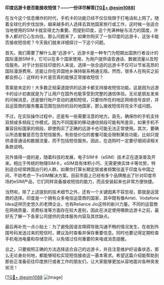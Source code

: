 **印度远游卡是否能接收短信？——一份详尽解答[[TG💪+ @esim1088](https://t.me/s/esim1088)]**

在当今这个信息爆炸的时代，手机卡的功能已经不仅仅局限于打电话和上网了。随着全球化的步伐加快，越来越多的人选择去其他国家旅行或工作，这时候一张适合当地使用的SIM卡就显得尤为重要。而提到印度，这个充满神秘与活力的国度，许多人都对它心生向往。那么问题来了，如果你购买了一张印度的远游卡，这张卡能否接收短信呢？今天我们就来详细探讨一下这个问题。

首先，我们需要了解什么是“远游卡”。远游卡是一种专门为短期出国旅行者设计的国际漫游SIM卡，它可以在多个国家使用，为用户提供语音通话、数据流量以及短信服务。对于计划前往印度的人来说，选择一张合适的远游卡不仅可以节省高昂的国际漫游费用，还能让你在异国他乡保持联系畅通无阻。然而，很多人在购买之前都会担心：这样的卡片是否真的能够正常接收短信？

答案是肯定的！大多数正规渠道提供的远游卡都支持接收短信功能。这是因为远游卡的设计初衷就是为了让用户在国外也能享受到完整的通信体验。无论是朋友发来的问候消息，还是银行账户变动的通知短信，只要你所在的地区网络信号良好，并且运营商的服务覆盖范围包括你的目的地国家，那么接收短信将完全不成问题。

不过，在实际操作过程中，还是有一些需要注意的地方。首先，确保你的手机支持双频或多频段工作模式。因为不同国家的移动通信频段可能有所差异，如果手机不兼容目标国家的频段，即使购买了正确的远游卡也可能无法正常使用。其次，要确认所选套餐是否包含短信服务。有些低价位的套餐可能会限制某些功能，比如只提供语音通话和数据流量，而不包括短信服务。因此，在选购时一定要仔细阅读相关条款说明。

另外值得一提的是，随着科技的发展，电子SIM卡（eSIM）技术正在逐渐普及开来。相比于传统的物理SIM卡，eSIM具有体积小巧、无需更换实体卡等优势，特别适合经常跨国出行的人群。如果你打算长期定居或者频繁往返于印度与中国之间，不妨考虑一下eSIM解决方案。目前市面上已经有多个品牌推出了针对印度市场的eSIM产品，它们同样具备接收短信的能力，而且安装起来也非常方便快捷。

当然啦，除了上述提到的技术细节之外，还有一个关键因素不容忽视，那就是运营商的选择。印度是一个拥有众多电信运营商的国家，其中既有像Airtel、Vodafone Idea这样历史悠久的老牌企业，也有Reliance Jio这样的新兴力量。不同的运营商在网络质量、资费标准等方面存在较大差别，因此在决定使用哪款远游卡之前，最好先了解一下各家公司提供的具体服务内容及其优缺点。

最后再补充一点小贴士：为了避免因语言障碍导致沟通不畅的情况发生，在收到外国号码发送过来的短信时，建议及时查看并保存重要信息。同时也要记得定期检查手机电池电量和存储空间，以免错过任何重要的来电或消息提醒。

总之，只要按照正确的方法选择适合自己的远游卡，并且注意维护好设备状态，那么无论身处何地，都能够轻松实现短信接收这一基本需求。希望这篇介绍能帮助到那些正准备前往印度旅行或者工作的朋友们，让大家能够更加从容地面对各种突发状况！

[[TG💪+ @esim1088](https://t.me/s/esim1088) ![Image](https://i.postimg.cc/4NQfJmqS/Snipaste-2025-05-13-00-14-12.png)]